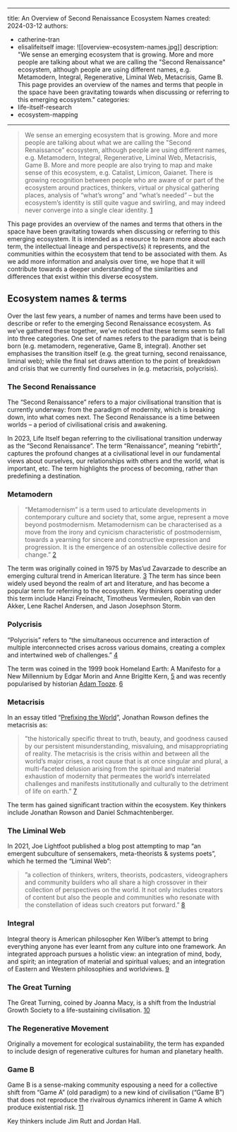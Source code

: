 
---
title: An Overview of Second Renaissance Ecosystem Names
created: 2024-03-12
authors:
  - catherine-tran
  - elisalifeitself
image: ![[overview-ecosystem-names.jpg]]
description: "We sense an emerging ecosystem that is growing. More and more people are talking about what we are calling the "Second Renaissance" ecosystem, although people are using different names, e.g. Metamodern, Integral, Regenerative, Liminal Web, Metacrisis, Game B. This page provides an overview of the names and terms that people in the space have been gravitating towards when discussing or referring to this emerging ecosystem."
categories:
  - life-itself-research
  - ecosystem-mapping
---


> We sense an emerging ecosystem that is growing. More and more people are talking about what we are calling the "Second Renaissance" ecosystem, although people are using different names, e.g. Metamodern, Integral, Regenerative, Liminal Web, Metacrisis, Game B. More and more people are also trying to map and make sense of this ecosystem, e.g. Catalist, Limicon, Gaianet. There is growing recognition between people who are aware of or part of the ecosystem around practices, thinkers, virtual or physical gathering places, analysis of “what’s wrong” and “what’s needed” – but the ecosystem’s identity is still quite vague and swirling, and may indeed never converge into a single clear identity. [1](https://lifeitself.org/blog/second-renaissance-mapping-and-sensemaking)

This page provides an overview of the names and terms that others in the space have been gravitating towards when discussing or referring to this emerging ecosystem. It is intended as a resource to learn more about each term, the intellectual lineage and perspective(s) it represents, and the communities within the ecosystem that tend to be associated with them. As we add more information and analysis over time, we hope that it will contribute towards a deeper understanding of the similarities and differences that exist within this diverse ecosystem. 

## Ecosystem names & terms

Over the last few years, a number of names and terms have been used to describe or refer to the emerging Second Renaissance ecosystem. As we’ve gathered these together, we’ve noticed that these terms seem to fall into three categories. One set of names refers to the paradigm that is being born (e.g. metamodern, regenerative, Game B, integral). Another set emphasises the transition itself (e.g. the great turning, second renaissance, liminal web); while the final set draws attention to the point of breakdown and crisis that we currently find ourselves in (e.g. metacrisis, polycrisis).

### The Second Renaissance

The “Second Renaissance” refers to a major civilisational transition that is currently underway: from the paradigm of modernity, which is breaking down, into what comes next. The Second Renaissance is a time between worlds – a period of civilisational crisis and awakening. 

In 2023, Life Itself began referring to the civilisational transition underway as the “Second Renaissance”. The term “Renaissance”, meaning “rebirth”, captures the profound changes at a civilisational level in our fundamental views about ourselves, our relationships with others and the world, what is important, etc. The term highlights the process of becoming, rather than predefining a destination.

### Metamodern

> “Metamodernism” is a term used to articulate developments in contemporary culture and society that, some argue, represent a move beyond postmodernism. Metamodernism can be characterised as a move from the irony and cynicism characteristic of postmodernism, towards a yearning for sincere and constructive expression and progression. It is the emergence of an ostensible collective desire for change.” [2](https://lifeitself.org/blog/2022/03/11/mapping-metamodern-what-is-metamodernism)

The term was originally coined in 1975 by Mas’ud Zavarzade to describe an emerging cultural trend in American literature. [3](https://nesslabs.com/metamodernism) The term has since been widely used beyond the realm of art and literature, and has become a popular term for referring to the ecosystem. Key thinkers operating under this term include Hanzi Freinacht, Timotheus Vermeulen, Robin van den Akker, Lene Rachel Andersen, and Jason Josephson Storm.

### Polycrisis

“Polycrisis” refers to “the simultaneous occurrence and interaction of multiple interconnected crises across various domains, creating a complex and intertwined web of challenges.” [4](https://www.realitystudies.co/p/explaining-polycrisis-and-metacrisis)

The term was coined in the 1999 book Homeland Earth: A Manifesto for a New Millennium by Edgar Morin and Anne Brigitte Kern, [5](https://www.realitystudies.co/p/explaining-polycrisis-and-metacrisis) and was recently popularised by historian [Adam Tooze](https://adamtooze.substack.com/p/chartbook-165-polycrisis-thinking). [6](https://perspecteeva.substack.com/p/prefixing-the-world)

### Metacrisis

In an essay titled “[Prefixing the World](https://perspecteeva.substack.com/p/prefixing-the-world)”, Jonathan Rowson defines the metacrisis as:

> ”the historically specific threat to truth, beauty, and goodness caused by our persistent misunderstanding, misvaluing, and misappropriating of reality. The metacrisis is the crisis within and between all the world’s major crises, a root cause that is at once singular and plural, a multi-faceted delusion arising from the spiritual and material exhaustion of modernity that permeates the world’s interrelated challenges and manifests institutionally and culturally to the detriment of life on earth.” [7](https://perspecteeva.substack.com/p/prefixing-the-world)

The term has gained significant traction within the ecosystem. Key thinkers include Jonathan Rowson and Daniel Schmachtenberger.

### The Liminal Web

In 2021, Joe Lightfoot published a blog post attempting to map “an emergent subculture of sensemakers, meta-theorists & systems poets”, which he termed the “Liminal Web”:

> ”a collection of thinkers, writers, theorists, podcasters, videographers and community builders who all share a high crossover in their collection of perspectives on the world. It not only includes creators of content but also the people and communities who resonate with the constellation of ideas such creators put forward.” [8](https://www.joelightfoot.org/post/the-liminal-web-mapping-an-emergent-subculture-of-sensemakers-meta-theorists-systems-poets)
### Integral

Integral theory is American philosopher Ken Wilber’s attempt to bring everything anyone has ever learnt from any culture into one framework. An integrated approach pursues a holistic view: an integration of mind, body, and spirit; an integration of material and spiritual values; and an integration of Eastern and Western philosophies and worldviews. [9](https://lifeitself.org/blog/2022/05/27/mapping-metamodern-integral)

### The Great Turning

The Great Turning, coined by Joanna Macy, is a shift from the Industrial Growth Society to a life-sustaining civilisation. [10](https://www.ecoliteracy.org/article/great-turning)

### The Regenerative Movement

Originally a movement for ecological sustainability, the term has expanded to include design of regenerative cultures for human and planetary health.

### Game B

Game B is a sense-making community espousing a need for a collective shift from “Game A” (old paradigm) to a new kind of civilisation (“Game B”) that does not reproduce the rivalrous dynamics inherent in Game A which produce existential risk. [11](https://www.gameb.wiki/index.php?title=Game_B)

Key thinkers include Jim Rutt and Jordan Hall.